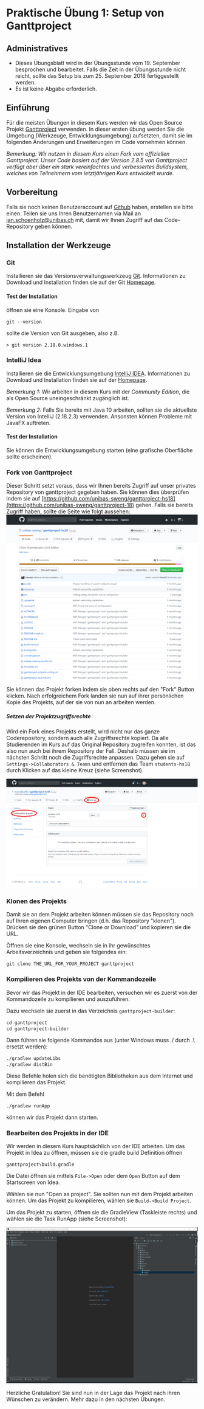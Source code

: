 # Praktische Übung 1: Setup von Ganttproject

## Administratives

* Dieses Übungsblatt wird in der Übungsstunde vom 19. September besprochen und bearbeitet. Falls die Zeit in der Übungsstunde nicht reicht, sollte 
  das Setup bis zum 25. September 2018 fertiggestellt werden. 
* Es ist keine Abgabe erforderlich.

## Einführung

Für die meisten Übungen in diesem Kurs werden wir das Open Source Projekt [Ganttproject](http://www.ganttproject.biz/) verwenden. 
In dieser ersten übung werden Sie die Umgebung (Werkzeuge, Entwicklungsumgebung) aufsetzten, damit sie im folgenden Änderungen und Erweiterungen im Code vornehmen können. 

*Bemerkung: Wir nutzen in diesem Kurs einen Fork vom offiziellen Ganttproject. Unser Code basiert auf der Version 2.8.5 von Ganttproject verfügt aber über ein stark vereinfachtes und verbessertes Buildsystem, welches von Teilnehmern vom letztjährigen Kurs entwickelt wurde.*

## Vorbereitung

Falls sie noch keinen Benutzeraccount auf [Github](https://www.github.com) haben, erstellen sie bitte einen. Teilen sie uns Ihren Benutzernamen via Mail an 
jan.schoenholz@unibas.ch mit, damit wir Ihnen Zugriff auf das Code-Repository geben können.  

## Installation der Werkzeuge

### Git 

Installieren sie das Versionsverwaltungswerkzeug [Git](https://git-scm.com/). Informationen zu Download und Installation finden sie auf der Git [Homepage](https://git-scm.com/).

#### Test der Installation

öffnen sie eine Konsole. Eingabe von
``` 
git --version 
```
sollte die Version von Git ausgeben, also z.B.
```
> git version 2.18.0.windows.1
```

### IntelliJ Idea

Installieren sie die Entwicklungsumgebung [IntelliJ IDEA](https://www.jetbrains.com/idea/). Informationen zu Download und Installation finden sie auf der [Homepage](https://www.jetbrains.com/idea/). 

*Bemerkung 1:* Wir arbeiten in diesem Kurs mit der *Community Edition*, die als Open Source uneingeschränkt zugänglich ist. 

*Bemerkung 2:* Falls Sie bereits mit Java 10 arbeiten, sollten sie die aktuellste Version von IntelliJ (2.18.2.3) verwenden. Ansonsten können Probleme mit JavaFX auftreten. 

#### Test der Installation

Sie können die Entwicklungsumgebung starten (eine grafische Oberfläche sollte erscheinen).

### Fork von Ganttproject

Dieser Schritt setzt voraus, dass wir Ihnen bereits Zugriff auf unser privates Repository von ganttproject gegeben haben. Sie können dies überprüfen indem sie auf [https://github.com/unibas-sweng/ganttproject-hs18](https://github.com/unibas-sweng/ganttproject-18) gehen. 
Falls sie bereits Zugriff haben, sollte die Seite wie folgt aussehen:
![image](../../exercises/images/github-ganttproject.png)


Sie können das Projekt forken indem sie oben rechts auf den "Fork" Button klicken.    Nach erfolgreichem Fork landen sie nun auf ihrer persönlichen Kopie des Projekts, auf der sie von nun an arbeiten werden. 

##### Setzen der Projektzugriffsrechte

Wird ein Fork eines Projekts erstellt, wird nicht nur das ganze Coderepository, sondern auch alle Zugriffsrechte kopiert. Da alle Studierenden im Kurs auf das Original Repository zugreifen konnten, ist das also nun auch bei ihrem Repository der Fall. Deshalb müssen sie im nächsten Schritt noch die Zugriffsrechte anpassen. 
Dazu gehen sie auf ```Settings->Collaborators & Teams``` und entfernen das Team ```students-hs18``` durch Klicken auf das kleine Kreuz (siehe Screenshot).

![image](../../exercises/images/github-collaborators.png)

### Klonen des Projekts

Damit sie an dem Projekt arbeiten können müssen sie das Repository noch auf Ihren eigenen Computer bringen (d.h. das Repository "klonen"). Drücken sie den grünen Button "Clone or Download" und kopieren sie die URL.
 
Öffnen sie eine Konsole, wechseln sie in ihr gewünschtes Arbeitsverzeichnis und geben sie folgendes ein:

```
git clone THE_URL_FOR_YOUR_PROJECT ganttproject
```

### Kompilieren des Projekts von der Kommandozeile

Bevor wir das Projekt in der IDE bearbeiten, versuchen wir es zuerst von der Kommandozeile zu kompilieren und auszuführen. 

Dazu wechseln sie zuerst in das Verzeichnis ```ganttproject-builder```:

```
cd ganttproject
cd ganttproject-builder
```

Dann führen sie folgende Kommandos aus (unter Windows muss ./ durch .\ ersetzt werden):

```
./gradlew updateLibs
./gradlew distBin
```

Diese Befehle holen sich die benötigten Bibliotheken aus dem Internet und kompilieren das Projekt. 

Mit dem Befehl
```
./gradlew runApp   
```
können wir das Projekt dann starten. 

### Bearbeiten des Projekts in der IDE

Wir werden in diesem Kurs hauptsächlich von der IDE arbeiten. Um das Projekt in Idea zu öffnen, müssen sie die gradle build Definition öffnen 
```
ganttproject\build.gradle
```
Die Datei öffnen sie mittels ```File->Open``` oder dem ```Open``` Button auf dem Startscreen von Idea.


Wählen sie nun "Open as project". Sie sollten nun mit dem Projekt arbeiten können. Um das Projekt zu kompilieren, wählen sie ```Build->Build Project```. 

Um das Projekt zu starten, öffnen sie die GradleView (Taskleiste rechts) und wählen sie die Task RunApp (siehe Screenshot):

![image](../../exercises/images/idea-run-ganttproject.png) 



Herzliche Gratulation! Sie sind nun in der Lage das Projekt nach ihren Wünschen zu verändern. Mehr dazu in den nächsten Übungen. 




